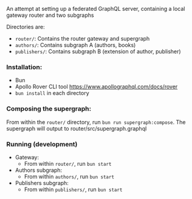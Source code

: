 An attempt at setting up a federated GraphQL server, containing a local gateway router and two subgraphs

Directories are:

- `router/`: Contains the router gateway and supergraph
- `authors/`: Contains subgraph A (authors, books)
- `publishers/`: Contains subgraph B (extension of author, publisher)

### Installation:

- Bun
- Apollo Rover CLI tool https://www.apollographql.com/docs/rover
- `bun install` in each directory

### Composing the supergraph:

From within the `router/` directory, run `bun run supergraph:compose`. The supergraph will output to router/src/supergraph.graphql

### Running (development)

- Gateway:
  - From within `router/`, run `bun start`
- Authors subgraph:
  - From within `authors/`, run `bun start`
- Publishers subgraph:
  - From within `publishers/`, run `bun start`
